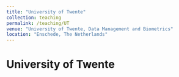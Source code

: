 ```yaml
---
title: "University of Twente"
collection: teaching
permalink: /teaching/UT
venue: "University of Twente, Data Management and Biometrics"
location: "Enschede, The Netherlands"
---
```


University of Twente
======

